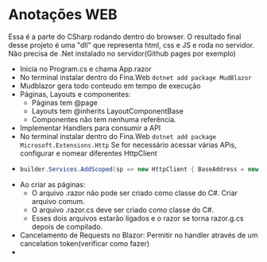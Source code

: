 # Anotações WEB

Essa é a parte do CSharp rodando dentro do browser.
O resultado final desse projeto é uma "dll" que representa html, css e JS e roda no servidor.
Não precisa de .Net instalado no servidor(Github pages por exemplo)

- Inicia no Program.cs e chama App.razor
- No terminal instalar dentro do Fina.Web `dotnet add package MudBlazor`
- Mudblazor gera todo conteudo em tempo de execução
- Páginas, Layouts e componentes:
    - Páginas tem @page
    - Layouts tem @inherits LayoutComponentBase
    - Componentes não tem nenhuma referência.
- Implementar Handlers para consumir a API
- No terminal instalar dentro do Fina.Web `dotnet add package Microsoft.Extensions.Http`
Se for necessário acessar várias APis, configurar e nomear diferentes HttpClient
- ```cs 
  builder.Services.AddScoped(sp => new HttpClient { BaseAddress = new Uri(builder.HostEnvironment.BaseAddress) });
  ```
- Ao criar as páginas: 
  - O arquivo .razor não pode ser criado como classe do C#. Criar arquivo comum.
  - O arquivo .razor.cs deve ser criado como classe do C#.
  - Esses dois arquivos estarão ligados e o razor se torna razor.g.cs depois de compilado.
- Cancelamento de Requests no Blazor: Permitir no handler através de um cancelation token(verificar como fazer)
- 